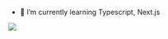 - 🌱 I’m currently learning Typescript, Next.js

<img src="https://www.codewars.com/users/LizardioWizardio/badges/large" />
